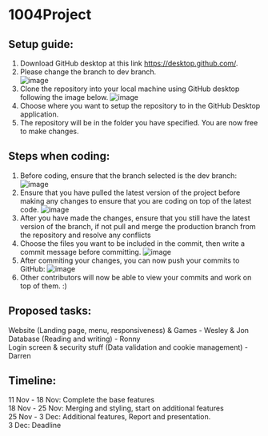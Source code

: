 # 1004Project

## Setup guide:
1. Download GitHub desktop at this link https://desktop.github.com/.
2. Please change the branch to dev branch.                                                      
![image](https://user-images.githubusercontent.com/23615745/141261129-da07775e-0afb-4e26-912e-a65bed8d77df.png)
3. Clone the repository into your local machine using GitHub desktop following the image below.
![image](https://user-images.githubusercontent.com/23615745/141261308-2ab08509-178e-4787-8af5-aa9f826a1d0d.png)
4. Choose where you want to setup the repository to in the GitHub Desktop application.
5. The repository will be in the folder you have specified. You are now free to make changes.

## Steps when coding:
1. Before coding, ensure that the branch selected is the dev branch:
![image](https://user-images.githubusercontent.com/23615745/141263528-ba9eab13-c454-4be3-b402-11519b867f4e.png)
2. Ensure that you have pulled the latest version of the project before making any changes to ensure that you are coding on top of the latest code.
![image](https://user-images.githubusercontent.com/23615745/141263721-b357c440-1d2e-4780-824c-62dd6ac61215.png)
3. After you have made the changes, ensure that you still have the latest version of the branch, if not pull and merge the production branch from the repository and resolve any conflicts
4. Choose the files you want to be included in the commit, then write a commit message before committing.
![image](https://user-images.githubusercontent.com/23615745/141264752-21b9880f-f550-4715-a76a-d25392379957.png)
5. After commiting your changes, you can now push your commits to GitHub:
![image](https://user-images.githubusercontent.com/23615745/141264921-23662750-e4ba-4961-92d3-6a833e2c7ec2.png)
6. Other contributors will now be able to view your commits and work on top of them. :)

## Proposed tasks:
Website (Landing page, menu, responsiveness) & Games  - Wesley & Jon <br>
Database (Reading and writing)  - Ronny <br>
Login screen & security stuff (Data validation and cookie management) - Darren <br>

## Timeline:
11 Nov - 18 Nov: Complete the base features <br>
18 Nov - 25 Nov: Merging and styling, start on additional features <br>
25 Nov - 3 Dec: Additional features, Report and presentation. <br>
3 Dec: Deadline
